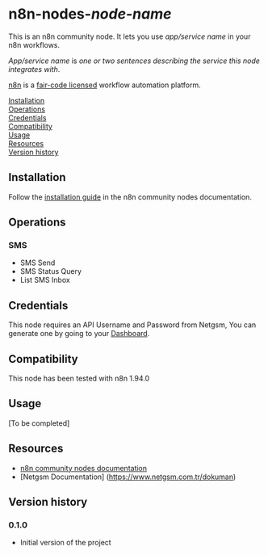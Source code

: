 # n8n-nodes-_node-name_

This is an n8n community node. It lets you use _app/service name_ in your n8n workflows.

_App/service name_ is _one or two sentences describing the service this node integrates with_.

[n8n](https://n8n.io/) is a [fair-code licensed](https://docs.n8n.io/reference/license/) workflow automation platform.

[Installation](#installation)  
[Operations](#operations)  
[Credentials](#credentials)  <!-- delete if no auth needed -->  
[Compatibility](#compatibility)  
[Usage](#usage)  <!-- delete if not using this section -->  
[Resources](#resources)  
[Version history](#version-history)  <!-- delete if not using this section -->  

## Installation

Follow the [installation guide](https://docs.n8n.io/integrations/community-nodes/installation/) in the n8n community nodes documentation.

## Operations

### SMS
- SMS Send
- SMS Status Query
- List SMS Inbox

## Credentials

This node requires an API Username and Password from Netgsm, You can generate one by going to your [Dashboard](https://portal.netgsm.com.tr/webportal/abonelikislemleri/yetkilendirme/set).

## Compatibility

This node has been tested with n8n 1.94.0

## Usage

[To be completed]

## Resources

* [n8n community nodes documentation](https://docs.n8n.io/integrations/#community-nodes)
* [Netgsm Documentation] (https://www.netgsm.com.tr/dokuman)

## Version history

### 0.1.0
- Initial version of the project


